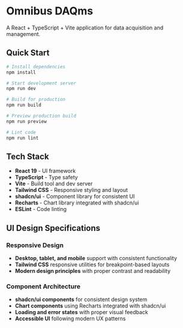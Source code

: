 # Omnibus DAQms

A React + TypeScript + Vite application for data acquisition and management.

## Quick Start

```bash
# Install dependencies
npm install

# Start development server
npm run dev

# Build for production
npm run build

# Preview production build
npm run preview

# Lint code
npm run lint
```

## Tech Stack

- **React 19** - UI framework
- **TypeScript** - Type safety
- **Vite** - Build tool and dev server
- **Tailwind CSS** - Responsive styling and layout
- **shadcn/ui** - Component library for consistent UI
- **Recharts** - Chart library integrated with shadcn/ui
- **ESLint** - Code linting

## UI Design Specifications

### Responsive Design
- **Desktop, tablet, and mobile** support with consistent functionality
- **Tailwind CSS** responsive utilities for breakpoint-based layouts
- **Modern design principles** with proper contrast and readability

### Component Architecture
- **shadcn/ui components** for consistent design system
- **Chart components** using Recharts integrated with shadcn/ui
- **Loading and error states** with proper visual feedback
- **Accessible UI** following modern UX patterns
